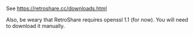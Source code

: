 See <https://retroshare.cc/downloads.html>

Also, be weary that RetroShare requires openssl 1.1 (for now). You will need to download it manually.
